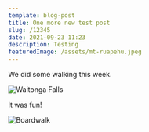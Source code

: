 ```yaml
---
template: blog-post
title: One more new test post
slug: /12345
date: 2021-09-23 11:23
description: Testing
featuredImage: /assets/mt-ruapehu.jpeg
---
```

We did some walking this week.

![Waitonga Falls](/assets/waitonga-falls-2.jpeg "Waitonga Falls")

It was fun!

![Boardwalk](/assets/boardwalk.jpeg "Boardwalk")